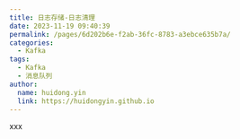 ```yaml
---
title: 日志存储-日志清理
date: 2023-11-19 09:40:39
permalink: /pages/6d202b6e-f2ab-36fc-8783-a3ebce635b7a/
categories:
  - Kafka
tags:
  - Kafka
  - 消息队列
author: 
  name: huidong.yin
  link: https://huidongyin.github.io
---
```


xxx

